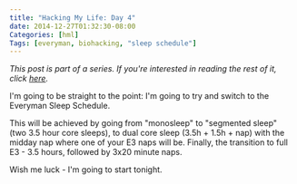 ```yaml
---
title: "Hacking My Life: Day 4"
date: 2014-12-27T01:32:30-08:00
Categories: [hml]
Tags: [everyman, biohacking, "sleep schedule"]
---
```


*This post is part of a series. If you're interested in reading the rest of it, click [here](/categories/hml/).*

I'm going to be straight to the point: I'm going to try and switch to the Everyman Sleep Schedule.

This will be achieved by going from "monosleep" to "segmented sleep" (two 3.5 hour core sleeps), to dual core sleep (3.5h + 1.5h + nap) with the midday nap where one of your E3 naps will be. Finally, the transition to full E3 - 3.5 hours, followed by 3x20 minute naps.

Wish me luck - I'm going to start tonight.
